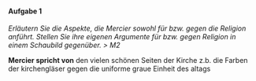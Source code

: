 #### Aufgabe 1
*Erläutern Sie die Aspekte, die Mercier sowohl für bzw. gegen die Religion anführt. Stellen Sie ihre eigenen Argumente für bzw. gegen Religion in einem Schaubild gegenüber. > M2*

**Mercier spricht von** den vielen schönen Seiten der Kirche z.b. die Farben der kirchengläser gegen die uniforme graue Einheit des altags